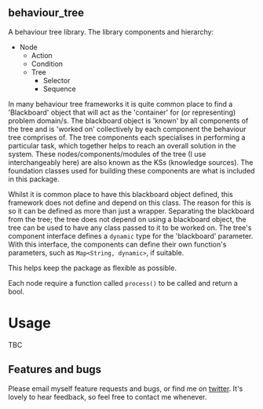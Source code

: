 behaviour_tree
--------------

A behaviour tree library. The library components and hierarchy:

- Node
    - Action
    - Condition
    - Tree
        - Selector
        - Sequence

In many behaviour tree frameworks it is quite common place to find a 'Blackboard' 
object that will act as the 'container' for (or representing) problem domain/s. 
The blackboard object is 'known' by all components of the tree and is 'worked on' 
collectively by each component the behaviour tree comprises of. The tree components each
specialises in performing a particular task, which together helps to reach an overall 
solution in the system. These nodes/components/modules of the tree (I use 
interchangeably here) are also known as the KSs (knowledge sources). The foundation 
classes used for building these components are what is included in this package.

Whilst it is common place to have this blackboard object defined, 
this framework does not define and depend on this class. The reason for this is
so it can be defined as more than just a wrapper. Separating the blackboard from the 
tree; the tree does not depend on using a blackboard object, the tree can be 
used to have any class passed to it to be worked on. 
The tree's component interface defines a `dynamic` type for the 'blackboard' parameter. 
With this interface, the components can define their own function's parameters,
such as `Map<String, dynamic>`, if suitable.
 
This helps keep the package as flexible as possible.

Each node require a function called `process()` to be called and return a bool.

Usage
=====

TBC

## Features and bugs

Please email myself feature requests and bugs, or find me on 
[twitter][Twitter]. It's lovely to hear feedback, so
feel free to contact me whenever.

[Twitter]: https://twitter.com/WillSquire